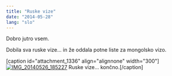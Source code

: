 ```yaml
---
title: "Ruske vize"
date: "2014-05-28"
lang: "slo"
---
```


Dobro jutro vsem.

Dobila sva ruske vize... in že oddala potne liste za mongolsko vizo.

\[caption id="attachment\_1336" align="alignnone" width="300"\][![IMG_20140526_185227](images/IMG_20140526_185227-300x200.jpg)](http://gremovmongolijo.com/wp-content/uploads/2014/05/IMG_20140526_185227.jpg) Ruske vize... končno.\[/caption\]
